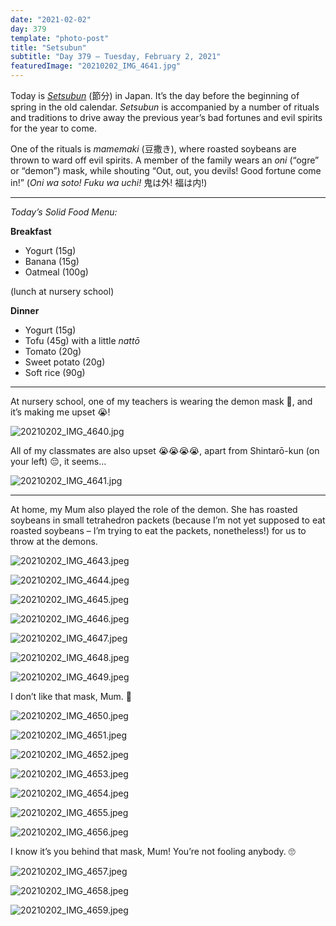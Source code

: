 ```yaml
---
date: "2021-02-02"
day: 379
template: "photo-post"
title: "Setsubun"
subtitle: "Day 379 – Tuesday, February 2, 2021"
featuredImage: "20210202_IMG_4641.jpg"
---
```


Today is <a href="https://en.wikipedia.org/wiki/Setsubun">*Setsubun*</a> (節分) in Japan. It’s the day before the beginning of spring in the old calendar. *Setsubun* is accompanied by a number of rituals and traditions to drive away the previous year’s bad fortunes and evil spirits for the year to come.

One of the rituals is *mamemaki* (豆撒き), where roasted soybeans are thrown to ward off evil spirits. A member of the family wears an *oni* (“ogre” or “demon”) mask, while shouting “Out, out, you devils! Good fortune come in!” (*Oni wa soto! Fuku wa uchi!* 鬼は外! 福は内!)

<hr />

_Today’s Solid Food Menu:_

**Breakfast**

- Yogurt (15g)
- Banana (15g)
- Oatmeal (100g)

(lunch at nursery school)

**Dinner**

- Yogurt (15g)
- Tofu (45g) with a little *nattō*
- Tomato (20g)
- Sweet potato (20g)
- Soft rice (90g)

<hr />

At nursery school, one of my teachers is wearing the demon mask 👹, and it’s making me upset 😭! 

![20210202_IMG_4640.jpg](20210202_IMG_4640.jpg)

All of my classmates are also upset 😭😭😭😭, apart from Shintarō-kun (on your left) 😔, it seems…

![20210202_IMG_4641.jpg](20210202_IMG_4641.jpg)

<hr />

At home, my Mum also played the role of the demon. She has roasted soybeans in small tetrahedron packets (because I’m not yet supposed to eat roasted soybeans – I’m trying to eat the packets, nonetheless!) for us to throw at the demons.

![20210202_IMG_4643.jpeg](20210202_IMG_4643.jpeg)

![20210202_IMG_4644.jpeg](20210202_IMG_4644.jpeg)

![20210202_IMG_4645.jpeg](20210202_IMG_4645.jpeg)

![20210202_IMG_4646.jpeg](20210202_IMG_4646.jpeg)

![20210202_IMG_4647.jpeg](20210202_IMG_4647.jpeg)

![20210202_IMG_4648.jpeg](20210202_IMG_4648.jpeg)

![20210202_IMG_4649.jpeg](20210202_IMG_4649.jpeg)

I don’t like that mask, Mum. 👹

![20210202_IMG_4650.jpeg](20210202_IMG_4650.jpeg)

![20210202_IMG_4651.jpeg](20210202_IMG_4651.jpeg)

![20210202_IMG_4652.jpeg](20210202_IMG_4652.jpeg)

![20210202_IMG_4653.jpeg](20210202_IMG_4653.jpeg)

![20210202_IMG_4654.jpeg](20210202_IMG_4654.jpeg)

![20210202_IMG_4655.jpeg](20210202_IMG_4655.jpeg)

![20210202_IMG_4656.jpeg](20210202_IMG_4656.jpeg)

I know it’s you behind that mask, Mum! You’re not fooling anybody. 🙄

![20210202_IMG_4657.jpeg](20210202_IMG_4657.jpeg)

![20210202_IMG_4658.jpeg](20210202_IMG_4658.jpeg)

![20210202_IMG_4659.jpeg](20210202_IMG_4659.jpeg)

